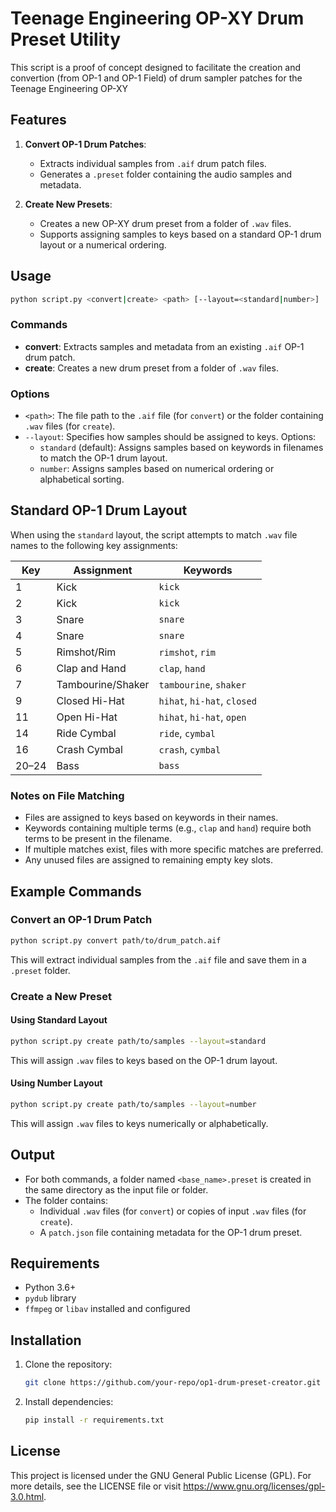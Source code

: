 # Teenage Engineering OP-XY Drum Preset Utility

This script is a proof of concept designed to facilitate the creation and convertion (from OP-1 and OP-1 Field) of drum sampler patches for the Teenage Engineering OP-XY

## Features

1. **Convert OP-1 Drum Patches**:
   - Extracts individual samples from `.aif` drum patch files.
   - Generates a `.preset` folder containing the audio samples and metadata.

2. **Create New Presets**:
   - Creates a new OP-XY drum preset from a folder of `.wav` files.
   - Supports assigning samples to keys based on a standard OP-1 drum layout or a numerical ordering.

## Usage

```bash
python script.py <convert|create> <path> [--layout=<standard|number>]
```

### Commands

- **convert**: Extracts samples and metadata from an existing `.aif` OP-1 drum patch.
- **create**: Creates a new drum preset from a folder of `.wav` files.

### Options

- `<path>`: The file path to the `.aif` file (for `convert`) or the folder containing `.wav` files (for `create`).
- `--layout`: Specifies how samples should be assigned to keys. Options:
  - `standard` (default): Assigns samples based on keywords in filenames to match the OP-1 drum layout.
  - `number`: Assigns samples based on numerical ordering or alphabetical sorting.

## Standard OP-1 Drum Layout

When using the `standard` layout, the script attempts to match `.wav` file names to the following key assignments:

| Key | Assignment         | Keywords                         |
|-----|--------------------|----------------------------------|
| 1   | Kick               | `kick`                          |
| 2   | Kick               | `kick`                          |
| 3   | Snare              | `snare`                         |
| 4   | Snare              | `snare`                         |
| 5   | Rimshot/Rim        | `rimshot`, `rim`                |
| 6   | Clap and Hand      | `clap`, `hand`                  |
| 7   | Tambourine/Shaker  | `tambourine`, `shaker`          |
| 9   | Closed Hi-Hat      | `hihat`, `hi-hat`, `closed`     |
| 11  | Open Hi-Hat        | `hihat`, `hi-hat`, `open`       |
| 14  | Ride Cymbal        | `ride`, `cymbal`                |
| 16  | Crash Cymbal       | `crash`, `cymbal`               |
| 20–24 | Bass              | `bass`                          |

### Notes on File Matching

- Files are assigned to keys based on keywords in their names.
- Keywords containing multiple terms (e.g., `clap` and `hand`) require both terms to be present in the filename.
- If multiple matches exist, files with more specific matches are preferred.
- Any unused files are assigned to remaining empty key slots.

## Example Commands

### Convert an OP-1 Drum Patch

```bash
python script.py convert path/to/drum_patch.aif
```

This will extract individual samples from the `.aif` file and save them in a `.preset` folder.

### Create a New Preset

#### Using Standard Layout

```bash
python script.py create path/to/samples --layout=standard
```

This will assign `.wav` files to keys based on the OP-1 drum layout.

#### Using Number Layout

```bash
python script.py create path/to/samples --layout=number
```

This will assign `.wav` files to keys numerically or alphabetically.

## Output

- For both commands, a folder named `<base_name>.preset` is created in the same directory as the input file or folder.
- The folder contains:
  - Individual `.wav` files (for `convert`) or copies of input `.wav` files (for `create`).
  - A `patch.json` file containing metadata for the OP-1 drum preset.

## Requirements

- Python 3.6+
- `pydub` library
- `ffmpeg` or `libav` installed and configured

## Installation

1. Clone the repository:
   ```bash
   git clone https://github.com/your-repo/op1-drum-preset-creator.git
   ```
2. Install dependencies:
   ```bash
   pip install -r requirements.txt
   ```

## License

This project is licensed under the GNU General Public License (GPL). For more details, see the LICENSE file or visit https://www.gnu.org/licenses/gpl-3.0.html.

